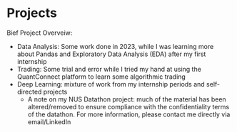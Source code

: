 # Projects

Bief Project Overveiw:
- Data Analysis: Some work done in 2023, while I was learning more about Pandas and Exploratory Data Analysis (EDA) after my first internship
- Trading: Some trial and error while I tried my hand at using the QuantConnect platform to learn some algorithmic trading
- Deep Learning: mixture of work from my internship periods and self-directed projects
  - A note on my NUS Datathon project: much of the material has been altered/removed to ensure compliance with the confidentiality terms of the     datathon. For more information, please contact me directly via email/LinkedIn
